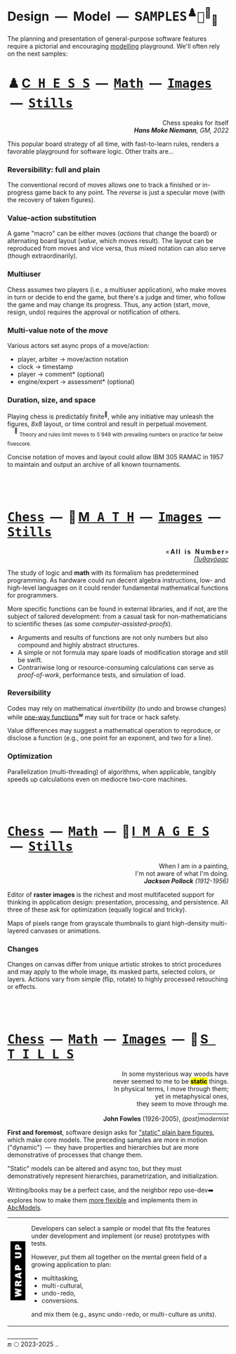 # Design &nbsp;&mdash;&nbsp; Model &nbsp;&mdash;&nbsp; S<samp>AMPLES</samp><sup>♟️</sup><samp>🧮</samp><sup>🎨</sup><sub>🧱</sub>

The planning and presentation of general-purpose software features require a pictorial and encouraging [modelling](../parts/README+/app-model.md) playground. We'll often rely on the next samples:

# <a id="chess"/>♟️&thinsp;<ins>C<samp>&thinsp;H&thinsp;E&thinsp;S&thinsp;S</samp></ins> &nbsp;&mdash;&nbsp; [<samp>Math<samp>](#math) &nbsp;&mdash;&nbsp; [<samp>Images</samp>](#images) &nbsp;&mdash;&nbsp; [<samp>Stills</samp>](#stills)

<p dir=rtl>Chess speaks for itself<br><i><b>Hans Moke Niemann</b>, GM, 2022</i></p>

This popular board strategy of all time, with fast-to-learn rules, renders a favorable playground for software logic.  Other traits are...

### Reversibility: full and plain

The conventional record of moves allows one to track a finished or in-progress game back to any point. The _reverse_ is just a specular move (with the recovery of taken figures).

### Value-action substitution

A game "macro" can be either moves (*actions* that change the board) or alternating board layout (*value*, which moves result). 
The layout can be reproduced from moves and vice versa, thus mixed notation can also serve (though extraordinarily).

### Multiuser

Chess assumes two players (i.e., a multiuser application), who make moves in turn or decide to end the game, but there's a judge and timer, who follow the game and may change its progress.
Thus, any action (start, move, resign, undo) requires the approval or notification of others.

### Multi-value note of the _move_

Various actors set async props of a move/action:

+ player, arbiter &rarr; move/action notation
+ clock &rarr; timestamp
+ player &rarr; comment* (optional)
+ engine/expert &rarr; assessment* (optional)

### Duration, size, and space

Playing chess is predictably finite<sup>:1234:</sup>, while any initiative may unleash the figures, _8x8_ layout, or time control and result in perpetual movement.\
&nbsp; &nbsp; <sup>🔢</sup>&nbsp;<sub>Theory and rules limit moves to 5`949 with prevailing numbers on practice far below fivescore.</sub>

Concise notation of moves and layout could allow IBM&nbsp;305 RAMAC in 1957 to maintain and output an archive of all known tournaments.

## &nbsp;
# <a id="math"/>[<samp>Chess</samp>](#chess) &nbsp;&mdash;&nbsp; 🧮&thinsp;<ins>M<samp>&thinsp;A&thinsp;T&thinsp;H<samp></ins> &nbsp;&mdash;&nbsp; [<samp>Images</samp>](#images) &nbsp;&mdash;&nbsp; [<samp>Stills</samp>](#stills)

<p dir=rtl>«<b>&thinsp;A&thinsp;l&thinsp;l &nbsp; i&thinsp;s &nbsp; N&thinsp;u&thinsp;m&thinsp;b&thinsp;e&thinsp;r</b>&thinsp;»<br ><span title="Pythagoras, 570-495 BC"><i><ins>Πυθαγόρας</ins></i></span></p>

The study of logic and **math** with its formalism has predetermined programming. As hardware could run decent algebra instructions, low- and high-level languages on it could render fundamental mathematical functions for programmers.

More specific functions can be found in external libraries, and if not, are the subject of tailored development: from a casual task for non-mathematicians to scientific theses (as some _computer-assisted-proofs_). 

* Arguments and results of functions are not only numbers but also compound and highly abstract structures. 
* A simple or not formula may spare loads of modification storage and still be swift. 
* Contrariwise long or resource-consuming calculations can serve as _proof-of-work_, performance tests, and simulation of load.

### Reversibility

Codes may rely on mathematical *invertibility* (to undo and browse changes) while [one-way functions](https://en.wikipedia.org/wiki/One-way_function)<sup><b>w</b></sup> may suit for trace or hack safety.

Value differences may suggest a mathematical operation to reproduce, or disclose a function (e.g., one point for an exponent, and two for a line).

### Optimization

Parallelization (multi-threading) of algorithms, when applicable, tangibly speeds up calculations even on mediocre two-core machines.

## &nbsp;
# <a id="images"/>[<samp>Chess</samp>](#math) &nbsp;&mdash;&nbsp; [<samp>Math<samp>](#math) &nbsp;&mdash;&nbsp; 🎨&thinsp;<ins>I<samp>&thinsp;M&thinsp;A&thinsp;G&thinsp;E&thinsp;S</samp></ins> &nbsp;&mdash;&nbsp; [<samp>Stills</samp>](#stills)

<p dir=rtl>,When I am in a painting<br>.I'm not aware of what I'm doing<br><i><b>Jackson Pollock</b> (1912-1956) </i></p>

Editor of **raster images** is the richest and most multifaceted support for thinking in application design: presentation, processing, and persistence. 
All three of these ask for optimization (equally logical and tricky).

Maps of pixels range from grayscale thumbnails to giant high-density multi-layered canvases or animations. 

### Changes

Changes on canvas differ from unique artistic strokes to strict procedures and may apply to the whole image, its masked parts, selected colors, or layers. 
Actions vary from simple (flip, rotate) to highly processed retouching or effects.

## &nbsp;
# <a id="stills"/>[<samp>Chess</samp>](#chess) &nbsp;&mdash;&nbsp; [<samp>Math</samp>](#math) &nbsp;&mdash;&nbsp; [<samp>Images<samp>](#images) &nbsp;&mdash;&nbsp; 🧱&thinsp;<ins>S<samp>&thinsp;T&thinsp;I&thinsp;L&thinsp;L&thinsp;S</samp></ins>

<p dir=rtl>In some mysterious way woods have<br />
.never seemed to me to be <mark><b>static</b></mark> things<br />
;In physical terms, I move through them<br />
,yet in metaphysical ones<br />
.they seem to move through me<br />
___________<br />
<b>John Fowles</b> (1926-2005), <i>(post)modernist</i></p>

**First and foremost**, software design asks for <ins>"static" plain bare figures</ins>, which make core models. The preceding samples are more in motion ("dynamic") &thinsp;&mdash;&thinsp; they have properties and hierarchies but are more demonstrative of processes that change them.

"Static" models can be altered and async too, but they must demonstratively represent hierarchies, parametrization, and initialization. 

Writing/books may be a perfect case, and the neighbor repo use-dev➡️ explores how to make them [more flexible](https://github.com/bytesbauhaus/use-dev/blob/main/README+/techniques/README+/polymorphism+/README+/prop_shift.md) and implements them in [AbcModels](https://github.com/bytesbauhaus/use-dev/tree/main/src/TuttiFrutti/AbcModels).

<table><tr><td><picture><img width="75px" alt="&nbsp; WRAP UP" src="../../../_rsc/_img/signs/WrapUp/counter-rotate/50x200.jpg" /></picture></td><td>

Developers can select a sample or model that fits the features under development and implement (or reuse) prototypes with tests. 

However, put them all together on the mental green field of a growing application to plan:

+ multitasking,
+ multi-cultural,
+ undo-redo,
+ conversions.

and mix them (e.g., async undo-redo,  or multi-culture as units).

</td></tr></table>

\___________\
🔚 🌕 2023-2025 ..
